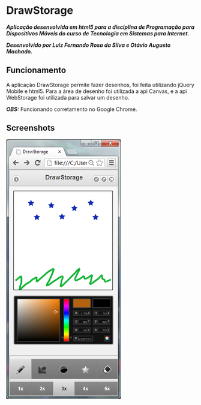 DrawStorage
===========

***Aplicação desenvolvida em html5 para a disciplina de Programação para Dispositivos Móveis do curso de Tecnologia em Sistemas para Internet.***

***Desenvolvido por Luiz Fernando Rosa da Silva e Otávio Augusto Machado.***

Funcionamento
-------------

A aplicação DrawStorage permite fazer desenhos, foi feita utilizando jQuery Mobile e html5. Para a área de desenho foi utilizada a api Canvas, e a api WebStorage foi utilizada para salvar um desenho.

***OBS:*** Funcionando corretamento no Google Chrome.

Screenshots
-------------

![Alt text](/Screenshot/sample1.png)
